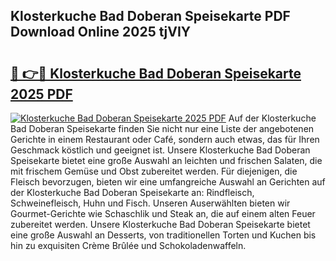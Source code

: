 ## Klosterkuche Bad Doberan Speisekarte PDF Download Online 2025 tjVIY

# <h2><a href="http://gccuy11.nevu.top/?p=Klosterkuche+Bad+Doberan+Speisekarte">🔗 👉🔴 Klosterkuche Bad Doberan Speisekarte 2025 PDF</a></h2>

[![Klosterkuche Bad Doberan Speisekarte 2025 PDF](https://i.imgur.com/dBaPXMq.png)](http://gccuy11.nevu.top/?p=Klosterkuche+Bad+Doberan+Speisekarte)
Auf der Klosterkuche Bad Doberan Speisekarte finden Sie nicht nur eine Liste der angebotenen Gerichte in einem Restaurant oder Café, sondern auch etwas, das für Ihren Geschmack köstlich und geeignet ist. Unsere Klosterkuche Bad Doberan Speisekarte bietet eine große Auswahl an leichten und frischen Salaten, die mit frischem Gemüse und Obst zubereitet werden. Für diejenigen, die Fleisch bevorzugen, bieten wir eine umfangreiche Auswahl an Gerichten auf der Klosterkuche Bad Doberan Speisekarte an: Rindfleisch, Schweinefleisch, Huhn und Fisch. Unseren Auserwählten bieten wir Gourmet-Gerichte wie Schaschlik und Steak an, die auf einem alten Feuer zubereitet werden. Unsere Klosterkuche Bad Doberan Speisekarte bietet eine große Auswahl an Desserts, von traditionellen Torten und Kuchen bis hin zu exquisiten Crème Brûlée und Schokoladenwaffeln.
